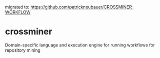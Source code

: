 migrated to:
https://github.com/patrickneubauer/CROSSMINER-WORKFLOW


# crossminer
Domain-specific language and execution engine for running workflows for repository mining 
